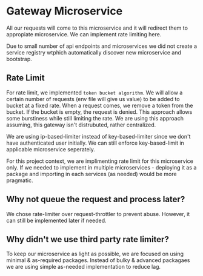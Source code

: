 # Gateway Microservice

All our requests will come to this microservice and it will redirect them to appropiate microservice. We can implement rate limiting here.

Due to small number of api endpoints and microservices we did not create a service registry wtphich automatically discover new microservice and bootstrap.

## Rate Limit

For rate limit, we implemented `token bucket algorithm`. We will allow a certain number of requests (env file will give us value) to be added to bucket at a fixed rate. When a request comes, we remove a token from the bucket. If the bucket is empty, the request is denied. This approach allows some burstiness while still limiting the rate. We are using this approach assuming, this gateway isn't distrubuted, rather centralized.

We are using ip-based-limiter instead of key-based-limiter since we don't have authenticated user initially. We can still enforce key-based-limit in applicable microservice seperately.

For this project context, we are implimenting rate limit for this microservice only. If we needed to implement in multiple microservices - deploying it as a package and importing in each services (as needed) would be more pragmatic.

## Why not queue the request and process later?

We chose rate-limiter over request-throttler to prevent abuse. However, it can still be implemented later if needed.

## Why didn't we use third party rate limiter?

To keep our microservice as light as possible, we are focused on using minimal & as-required packages. Instead of bulky & advanced packagaes we are using simple as-needed implementation to reduce lag.
